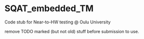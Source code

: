 # SQAT_embedded_TM

Code stub for Near-to-HW testing @ Oulu University

remove TODO marked (but not old) stuff before submission to use.
